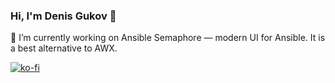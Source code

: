 ### Hi, I'm Denis Gukov 👋

🔭 I’m currently working on Ansible Semaphore &mdash; modern UI for Ansible. It is a best alternative to AWX.

[![ko-fi](https://ko-fi.com/img/githubbutton_sm.svg)](https://ko-fi.com/L4L4FKF76)
